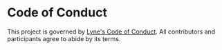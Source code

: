 # Code of Conduct

This project is governed by [Lyne's Code of Conduct](https://github.com/lyne-design-system/lyne/blob/main/CODE_OF_CONDUCT.md).
All contributors and participants agree to abide by its terms.
